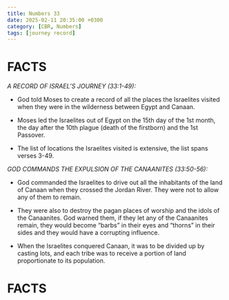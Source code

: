 ```yaml
---
title: Numbers 33
date: 2025-02-11 20:35:00 +0300
category: [CBR, Numbers]
tags: [journey record]
---
```


# FACTS
_A RECORD OF ISRAEL’S JOURNEY (33:1-49):_
- God told Moses to create a record of all the places the Israelites visited when they were in the wilderness between Egypt and Canaan. 

- Moses led the Israelites out of Egypt on the 15th day of the 1st month, the day after the 10th plague (death of the firstborn) and the 1st Passover. 

- The list of locations the Israelites visited is extensive, the list spans verses 3-49. 

_GOD COMMANDS THE EXPULSION OF THE CANAANITES (33:50-56):_
- God commanded the Israelites to drive out all the inhabitants of the land of Canaan when they crossed the Jordan River. They were not to allow any of them to remain. 

- They were also to destroy the pagan places of worship and the idols of the Canaanites. God warned them, if they let any of the Canaanites remain, they would become “barbs” in their eyes and “thorns” in their sides and they would have a corrupting influence. 

- When the Israelites conquered Canaan, it was to be divided up by casting lots, and each tribe was to receive a portion of land proportionate to its population.

# FACTS
